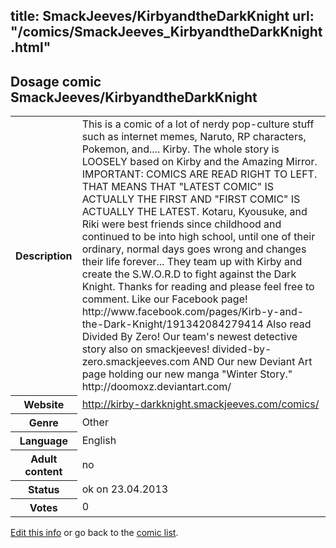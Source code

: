 title: SmackJeeves/KirbyandtheDarkKnight
url: "/comics/SmackJeeves_KirbyandtheDarkKnight.html"
---
Dosage comic SmackJeeves/KirbyandtheDarkKnight
-----------------------------------------

<p id="msg"></p>
<script type="text/javascript">
if (window.location.search === '?edit_info_mail=sent_ok') {
  var elem = document.getElementById("msg");
  elem.innerHTML = 'Edited information sucessfully sent.';
  elem.className = 'ok';
}
</script>
<table class="comicinfo">
<tr>
<th>Description</th><td>This is a comic of a lot of nerdy pop-culture stuff such as internet memes, Naruto, RP characters, Pokemon, and.... Kirby. The whole story is LOOSELY based on Kirby and the Amazing Mirror. IMPORTANT: COMICS ARE READ RIGHT TO LEFT. THAT MEANS THAT &quot;LATEST COMIC&quot; IS ACTUALLY THE FIRST AND &quot;FIRST COMIC&quot; IS ACTUALLY THE LATEST. Kotaru, Kyousuke, and Riki were best friends since childhood and continued to be into high school, until one of their ordinary, normal days goes wrong and changes their life forever... They team up with Kirby and create the S.W.O.R.D to fight against the Dark Knight. Thanks for reading and please feel free to comment. Like our Facebook page! http://www.facebook.com/pages/Kirb-y-and-the-Dark-Knight/191342084279414 Also read Divided By Zero! Our team's newest detective story also on smackjeeves! divided-by-zero.smackjeeves.com AND Our new Deviant Art page holding our new manga &quot;Winter Story.&quot; http://doomoxz.deviantart.com/</td>
</tr>
<tr>
<th>Website</th><td><a href="http://kirby-darkknight.smackjeeves.com/comics/">http://kirby-darkknight.smackjeeves.com/comics/</a></td>
</tr>
<tr>
<th>Genre</th><td>Other</td>
</tr>
<tr>
<th>Language</th><td>English</td>
</tr>
<tr>
<th>Adult content</th><td>no</td>
</tr>
<tr>
<th>Status</th><td>ok on 23.04.2013</td>
</tr>
<tr>
<th>Votes</th><td>0</td>
</tr>
</table>

[Edit this info](SmackJeeves_KirbyandtheDarkKnight_edit.html) or go back to the [comic list](../comic-index.html).
